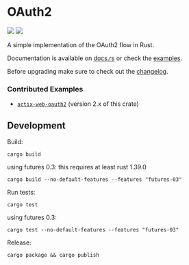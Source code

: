 # OAuth2

<a href="https://crates.io/crates/oauth2"><img src="https://img.shields.io/crates/v/oauth2.svg"></a>
<a href="https://travis-ci.org/ramosbugs/oauth2-rs"><img src="https://travis-ci.org/ramosbugs/oauth2-rs.svg?branch=master"></a>

A simple implementation of the OAuth2 flow in Rust.

Documentation is available on [docs.rs](https://docs.rs/oauth2) or check the [examples](https://github.com/ramosbugs/oauth2-rs/tree/master/examples).

Before upgrading make sure to check out the [changelog](https://github.com/ramosbugs/oauth2-rs/releases).

### Contributed Examples

- [`actix-web-oauth2`](https://github.com/pka/actix-web-oauth2) (version 2.x of this crate)

## Development

Build:

```
cargo build
```

using futures 0.3:
this requires at least rust 1.39.0
```
cargo build --no-default-features --features "futures-03"
```

Run tests:

```
cargo test
```

using futures 0.3:
```
cargo test --no-default-features --features "futures-03"
```

Release:

```
cargo package && cargo publish
```
